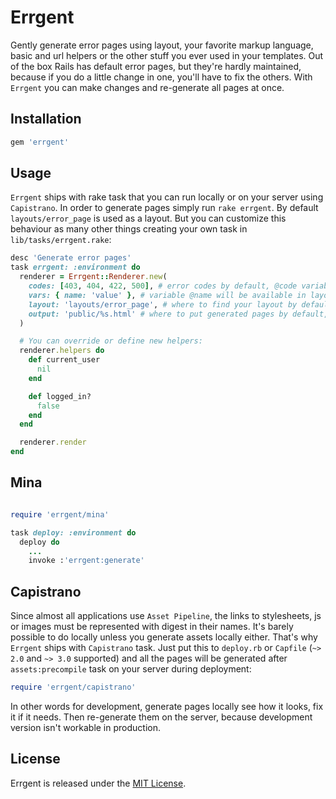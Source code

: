 # Errgent

Gently generate error pages using layout, your favorite markup language, basic
and url helpers or the other stuff you ever used in your templates. Out of the
box Rails has default error pages, but they're hardly maintained, because if you
do a little change in one, you'll have to fix the others. With `Errgent` you can
make changes and re-generate all pages at once.

## Installation

```ruby
gem 'errgent'
```

## Usage

`Errgent` ships with rake task that you can run locally or on your server using
`Capistrano`. In order to generate pages simply run `rake errgent`. By default
`layouts/error_page` is used as a layout. But you can customize this behaviour
as many other things creating your own task in `lib/tasks/errgent.rake`:

```ruby
desc 'Generate error pages'
task errgent: :environment do
  renderer = Errgent::Renderer.new(
    codes: [403, 404, 422, 500], # error codes by default, @code variable is available in layout
    vars: { name: 'value' }, # variable @name will be available in layout
    layout: 'layouts/error_page', # where to find your layout by default
    output: 'public/%s.html' # where to put generated pages by default, %s is the replacement for @code
  )

  # You can override or define new helpers:
  renderer.helpers do
    def current_user
      nil
    end

    def logged_in?
      false
    end
  end

  renderer.render
end
```

## Mina

```ruby

require 'errgent/mina'

task deploy: :environment do
  deploy do
    ...
    invoke :'errgent:generate'

```

## Capistrano

Since almost all applications use `Asset Pipeline`, the links to stylesheets,
js or images must be represented with digest in their names. It's barely possible
to do locally unless you generate assets locally either. That's why `Errgent`
ships with `Capistrano` task. Just put this to `deploy.rb` or `Capfile` (`~> 2.0`
and `~> 3.0` supported) and all the pages will be generated after
`assets:precompile` task on your server during deployment:

```ruby
require 'errgent/capistrano'
```

In other words for development, generate pages locally see how it looks, fix it
if it needs. Then re-generate them on the server, because development version
isn't workable in production.

## License

Errgent is released under the [MIT License](http://www.opensource.org/licenses/MIT).
